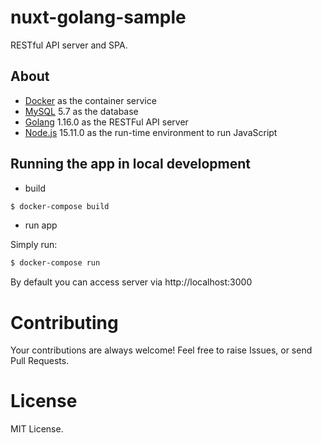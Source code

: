 # nuxt-golang-sample

RESTful API server and SPA.

## About

- [Docker](https://www.docker.com/) as the container service
- [MySQL](https://www.mysql.com/) 5.7 as the database
- [Golang](https://golang.org/) 1.16.0 as the RESTFul API server
- [Node.js](https://nodejs.org/en/) 15.11.0 as the run-time environment to run JavaScript

## Running the app in local development

- build

```sh
$ docker-compose build
```

- run app

Simply run:

```sh
$ docker-compose run
```

By default you can access server via http://localhost:3000

# Contributing

Your contributions are always welcome!
Feel free to raise Issues, or send Pull Requests.

# License

MIT License.
